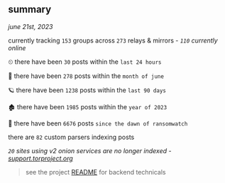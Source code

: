 
## summary
_june 21st, 2023_

currently tracking `153` groups across `273` relays & mirrors - _`110` currently online_

⏲ there have been `30` posts within the `last 24 hours`

🦈 there have been `278` posts within the `month of june`

🪐 there have been `1238` posts within the `last 90 days`

🏚 there have been `1985` posts within the `year of 2023`

🦕 there have been `6676` posts `since the dawn of ransomwatch`

there are `82` custom parsers indexing posts

_`20` sites using v2 onion services are no longer indexed - [support.torproject.org](https://support.torproject.org/onionservices/v2-deprecation/)_

> see the project [README](https://github.com/joshhighet/ransomwatch#ransomwatch--) for backend technicals
